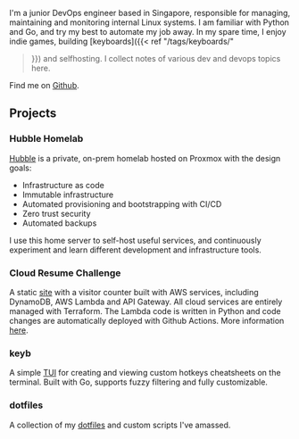 
I'm a junior DevOps engineer based in Singapore, responsible for managing,
maintaining and monitoring internal Linux systems. I am familiar with Python and
Go, and try my best to automate my job away. In my spare time, I enjoy indie
games, building [keyboards]({{< ref "/tags/keyboards/"
>}}) and selfhosting. I collect notes of various dev and devops topics here.

Find me on [Github](https://github.com/kencx).

## Projects

### Hubble Homelab

[Hubble](https://github.com/kencx/homelab-iac) is a private, on-prem homelab
hosted on Proxmox with the design goals:
- Infrastructure as code
- Immutable infrastructure
- Automated provisioning and bootstrapping with CI/CD
- Zero trust security
- Automated backups

I use this home server to self-host useful services, and continuously experiment
and learn different development and infrastructure tools.

### Cloud Resume Challenge

A static [site](https://resume.cheo.dev) with a visitor counter built with AWS
services, including DynamoDB, AWS Lambda and API Gateway. All cloud services are
entirely managed with Terraform. The Lambda code is written in Python and code
changes are automatically deployed with Github Actions. More information
[here](https://github.com/kencx/cloudresumechallenge).

### keyb

A simple [TUI](https://github.com/kencx/keyb) for creating and viewing custom
hotkeys cheatsheets on the terminal. Built with Go, supports fuzzy filtering and fully
customizable.

### dotfiles

A collection of my [dotfiles](https://github.com/kencx/dotfiles) and custom
scripts I've amassed.
